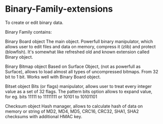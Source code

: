 # Binary-Family-extensions

To create or edit binary data.

Binary Family contains:

Binary Board object
The main object. Powerfull binary manipulator, which allows user to edit files and data on memory,
compress it (zlib) and protect (blowfish).
It's somewhat like refreshed old and known extension called Binary object.


Binary Bitmap object
Based on Surface Object, (not as powerfull as Surface), allows to load almost all types of uncompressed
bitmaps. From 32 bit to 1 bit. Works well with Binary Board object.


Bitset object
Bits (or flags) manipulator, allows user to treat every integer value as a set of 32 flags.
The pattern bits option allows to expand value, for eg. bits 11111 to 11111111 or 10101 to 10101101


Checksum object
Hash manager, allows to calculate hash of data on memory or string of
MD2, MD4, MD5, CRC16, CRC32, SHA1, SHA2 checksums with additional HMAC key.
